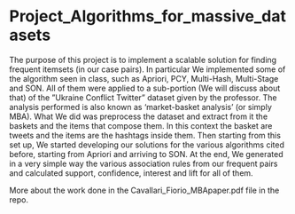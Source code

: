 # Project_Algorithms_for_massive_datasets


The purpose of this project is to implement a scalable solution for finding frequent itemsets (in our
case pairs). In particular We implemented some of the algorithm seen in class, such as Apriori, PCY,
Multi-Hash, Multi-Stage and SON. All of them were applied to a sub-portion (We will discuss about
that) of the ”Ukraine Conflict Twitter” dataset given by the professor. The analysis performed is also
known as ‘market-basket analysis’ (or simply MBA).
What We did was preprocess the dataset and extract from it the baskets and the items that
compose them. In this context the basket are tweets and the items are the hashtags inside them. Then
starting from this set up, We started developing our solutions for the various algorithms cited before,
starting from Apriori and arriving to SON. At the end, We generated in a very simple way the various
association rules from our frequent pairs and calculated support, confidence, interest and lift for all of
them.

More about the work done in the Cavallari_Fiorio_MBApaper.pdf file in the repo.
